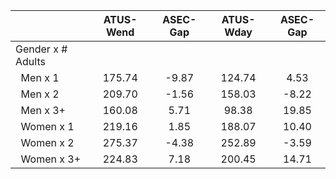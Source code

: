 
|                      |    ATUS-Wend |     ASEC-Gap |    ATUS-Wday |     ASEC-Gap |
| -------------------- | :----------: | :----------: | :----------: | :----------: |
| Gender x # Adults    |              |              |              |              |
| &nbsp;&nbsp;Men x 1  |       175.74 |        -9.87 |       124.74 |         4.53 |
| &nbsp;&nbsp;Men x 2  |       209.70 |        -1.56 |       158.03 |        -8.22 |
| &nbsp;&nbsp;Men x 3+ |       160.08 |         5.71 |        98.38 |        19.85 |
| &nbsp;&nbsp;Women x 1 |       219.16 |         1.85 |       188.07 |        10.40 |
| &nbsp;&nbsp;Women x 2 |       275.37 |        -4.38 |       252.89 |        -3.59 |
| &nbsp;&nbsp;Women x 3+ |       224.83 |         7.18 |       200.45 |        14.71 |

